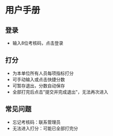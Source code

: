 # 用户手册

## 登录
- 输入8位考核码，点击登录

## 打分
- 为本单位所有人员每项指标打分
- 可手动输入或点击快捷分数
- 可暂存退出，分数自动保存
- 全部打完后点击"提交并完成退出"，无法再次进入

## 常见问题
- 忘记考核码：联系管理员
- 无法进入打分：可能已全部打完分 